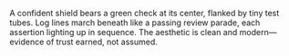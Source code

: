 A confident shield bears a green check at its center, flanked by tiny test tubes. Log lines march beneath like a passing review parade, each assertion lighting up in sequence. The aesthetic is clean and modern—evidence of trust earned, not assumed.
